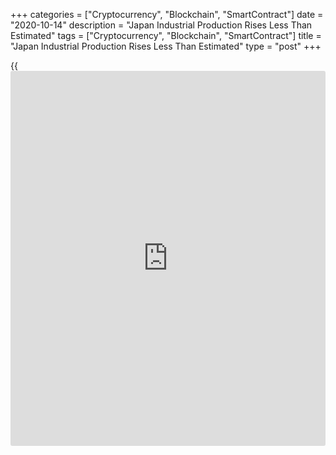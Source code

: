 +++
categories = ["Cryptocurrency", "Blockchain", "SmartContract"]
date = "2020-10-14"
description = "Japan Industrial Production Rises Less Than Estimated"
tags = ["Cryptocurrency", "Blockchain", "SmartContract"]
title = "Japan Industrial Production Rises Less Than Estimated"
type = "post"
+++

{{<iframe id="large-banner" src="https://www.bounty.group/#slide=26.0" width="100%" height="600" scrolling="no" style="border: 0px solid rgb(216, 221, 230); border-radius: 3px;">}}

Japan's industrial production rose less-than estimated in August, final
data from the Ministry of Economy, Trade and Industry said on Wednesday.

Industrial production rose a seasonally adjusted 1.0 percent month-on-
month in August. In the initial estimate, production increased 1.7
percent.

Shipments grew 1.5 percent monthly in August versus a 2.1 percent rise
in the initial estimate.

Inventories declined 1.3 percent in August. According to the initial
estimate, inventories fell 1.4 percent.

The inventory ratio fell 2.0 percent versus a 2.5 percent decrease in
the initial estimate.

On a yearly basis, industrial production fell 13.8 percent in August. In
the initial estimate, production fell 13.3 percent.

Data also showed that the capacity utilization rose 2.9 percent monthly
in August and fell 16.3 percent from a year ago.

For comments and feedback [contact](https://www.playgroundfx.com/contact/): editorial@rtt[news](https://www.letsplayfx.com/blog/forex-news-website/).com

[Economic News][1]

 **What parts of the world are seeing the best (and worst) economic
performances lately? Click[here][2] to check out our [Econ Scorecard][2]
and find out! See up-to-the-moment [ranking](https://www.playgroundfx.com/blog/crypto-exchange-ranking/)s for the best and worst
performers in [GDP][3], [unemployment rate][4], [inflation][5] and much
more.**

   1. www.rtt[news](https://www.letsplayfx.com/blog/forex-news-website/).com/Content/EconomicNews.aspx
   2. www.rtt[news](https://www.letsplayfx.com/blog/forex-news-website/).com/economic-scorecard/world-rank/retail-sales/highest-performance.aspx
   3. www.rtt[news](https://www.letsplayfx.com/blog/forex-news-website/).com/economic-scorecard/world-rank/GDP/highest-performance.aspx
   4. www.rtt[news](https://www.letsplayfx.com/blog/forex-news-website/).com/economic-scorecard/world-rank/unemployment-rate/lowest-performance.aspx
   5. www.rtt[news](https://www.letsplayfx.com/blog/forex-news-website/).com/economic-scorecard/world-rank/CPI/highest-performance.aspx